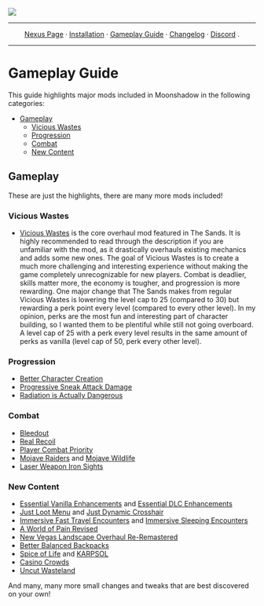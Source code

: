 <a href="https://www.nexusmods.com/newvegas/mods/81063"><img src="https://staticdelivery.nexusmods.com/mods/130/images/81063/81063-1683589677-1049224095.png" target="_blank"></a>

---

<p align="center">
  <a href="https://www.nexusmods.com/newvegas/mods/81063">Nexus Page</a> ·
  <a href="README.md">Installation</a> ·
  <a href="GAMEPLAY.md">Gameplay Guide</a> ·
  <a href="CHANGELOG.md">Changelog</a> ·
  <a href="https://discord.gg/SZGAXZYtHf">Discord</a> .
</p>

---

# Gameplay Guide

This guide highlights major mods included in Moonshadow in the following categories:

- [Gameplay](#gameplay)
  - [Vicious Wastes](#vicious-wastes)
  - [Progression](#progression)
  - [Combat](#combat)
  - [New Content](#new-content)

## Gameplay

These are just the highlights, there are many more mods included!

### Vicious Wastes
- [Vicious Wastes](https://www.nexusmods.com/newvegas/mods/56671) is the core overhaul mod featured in The Sands. It is highly recommended to read through the description if you are unfamiliar with the mod, as it drastically overhauls existing mechanics and adds some new ones. The goal of Vicious Wastes is to create a much more challenging and interesting experience without making the game completely unrecognizable for new players. Combat is deadlier, skills matter more, the economy is tougher, and progression is more rewarding. One major change that The Sands makes from regular Vicious Wastes is lowering the level cap to 25 (compared to 30) but rewarding a perk point every level (compared to every other level). In my opinion, perks are the most fun and interesting part of character building, so I wanted them to be plentiful while still not going overboard. A level cap of 25 with a perk every level results in the same amount of perks as vanilla (level cap of 50, perk every other level).

### Progression
- [Better Character Creation](https://www.nexusmods.com/newvegas/mods/70973)
- [Progressive Sneak Attack Damage](https://www.nexusmods.com/newvegas/mods/77571)
- [Radiation is Actually Dangerous](https://www.nexusmods.com/newvegas/mods/71541)

### Combat
- [Bleedout](https://www.nexusmods.com/newvegas/mods/75192)
- [Real Recoil](https://www.nexusmods.com/newvegas/mods/62153)
- [Player Combat Priority](https://www.nexusmods.com/newvegas/mods/71699)
- [Mojave Raiders](https://www.nexusmods.com/newvegas/mods/64660) and [Mojave Wildlife](https://www.nexusmods.com/newvegas/mods/64638)
- [Laser Weapon Iron Sights](https://www.nexusmods.com/newvegas/mods/70790)

### New Content
- [Essential Vanilla Enhancements](https://www.nexusmods.com/newvegas/mods/78877) and [Essential DLC Enhancements](https://www.nexusmods.com/newvegas/mods/73803)
- [Just Loot Menu](https://www.nexusmods.com/newvegas/mods/68084) and [Just Dynamic Crosshair](https://www.nexusmods.com/newvegas/mods/66676)
- [Immersive Fast Travel Encounters](https://www.nexusmods.com/newvegas/mods/73879) and [Immersive Sleeping Encounters](https://www.nexusmods.com/newvegas/mods/74289)
- [A World of Pain Revised](https://www.nexusmods.com/newvegas/mods/71139)
- [New Vegas Landscape Overhaul Re-Remastered](https://www.nexusmods.com/newvegas/mods/74218)
- [Better Balanced Backpacks](https://www.nexusmods.com/newvegas/mods/71506)
- [Spice of Life](https://www.nexusmods.com/newvegas/mods/44476) and [KARPSOL](https://www.nexusmods.com/newvegas/mods/75618)
- [Casino Crowds](https://www.nexusmods.com/newvegas/mods/71037)
- [Uncut Wasteland](https://www.nexusmods.com/newvegas/mods/56625)

And many, many more small changes and tweaks that are best discovered on your own!
